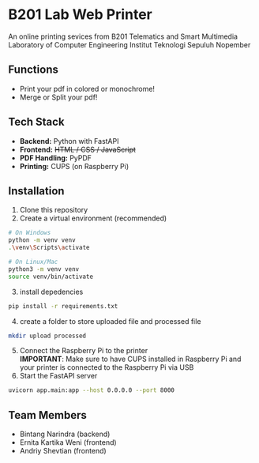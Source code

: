 # B201 Lab Web Printer
An online printing sevices from B201 Telematics and Smart Multimedia Laboratory of Computer Engineering Institut Teknologi Sepuluh Nopember

## Functions
- Print your pdf in colored or monochrome!
- Merge or Split your pdf!

## Tech Stack
- **Backend:** Python with FastAPI
- **Frontend:** ~~HTML / CSS / JavaScript~~
- **PDF Handling:** PyPDF
- **Printing:** CUPS (on Raspberry Pi)

## Installation
1. Clone this repository
2. Create a virtual environment (recommended)
```bash
# On Windows
python -m venv venv
.\venv\Scripts\activate

# On Linux/Mac
python3 -m venv venv
source venv/bin/activate
```
3. install depedencies
```bash
pip install -r requirements.txt
```
4. create a folder to store uploaded file and processed file
```bash
mkdir upload processed
```
5. Connect the Raspberry Pi to the printer \
**IMPORTANT**: Make sure to have CUPS installed in Raspberry Pi and your printer is connected to the Raspberry Pi via USB
6. Start the FastAPI server
```bash
uvicorn app.main:app --host 0.0.0.0 --port 8000
```
## Team Members
- Bintang Narindra (backend)
- Ernita Kartika Weni (frontend)
- Andriy Shevtian (frontend)
